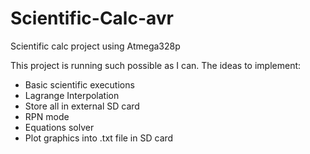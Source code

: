 # Scientific-Calc-avr
Scientific calc project using Atmega328p

This project is running such possible as I can.
The ideas to implement:
* Basic scientific executions
* Lagrange Interpolation
* Store all in external SD card
* RPN mode
* Equations solver
* Plot graphics into .txt file in SD card
